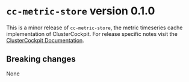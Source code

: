 # `cc-metric-store` version 0.1.0

This is a minor release of `cc-metric-store`, the metric timeseries cache
implementation of ClusterCockpit.
For release specific notes visit the [ClusterCockpit Documentation](https://clusterockpit.org/docs/release/).

## Breaking changes

None
